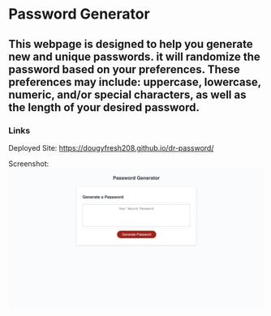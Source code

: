 # Password Generator

## This webpage is designed to help you generate new and unique passwords. it will randomize the password based on your preferences. These preferences may include: uppercase, lowercase, numeric, and/or special characters, as well as the length of your desired password.

### Links 

Deployed Site: https://dougyfresh208.github.io/dr-password/

Screenshot: ![Password Generator Site](assets/screenshot.jpeg)

